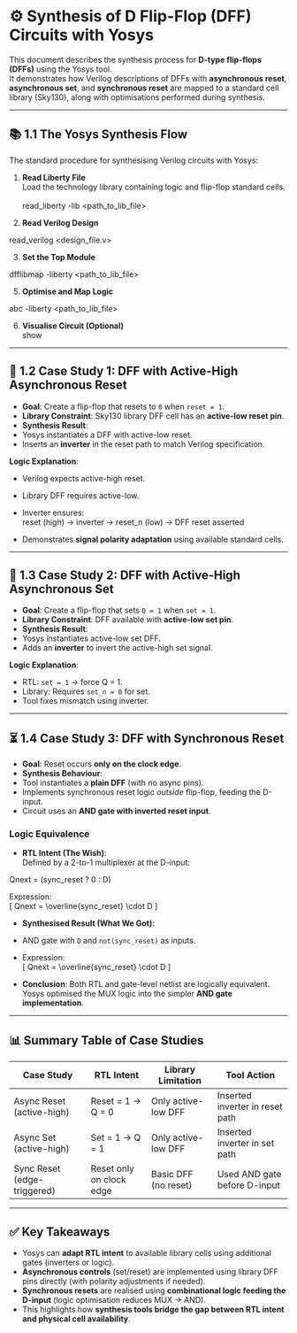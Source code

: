 # ⚙️ Synthesis of D Flip-Flop (DFF) Circuits with Yosys

This document describes the synthesis process for **D-type flip-flops (DFFs)** using the Yosys tool.  
It demonstrates how Verilog descriptions of DFFs with **asynchronous reset**, **asynchronous set**, and **synchronous reset** are mapped to a standard cell library (Sky130), along with optimisations performed during synthesis.  

---

## 📚 1.1 The Yosys Synthesis Flow

The standard procedure for synthesising Verilog circuits with Yosys:

1. **Read Liberty File**  
   Load the technology library containing logic and flip-flop standard cells.  
\
read_liberty -lib <path_to_lib_file>


2. **Read Verilog Design**  

read_verilog <design_file.v>

3. **Set the Top Module**  

dfflibmap -liberty <path_to_lib_file>

5. **Optimise and Map Logic**

abc -liberty <path_to_lib_file>

6. **Visualise Circuit (Optional)**  
show


---

## 🔄 1.2 Case Study 1: DFF with Active-High Asynchronous Reset

- **Goal**: Create a flip-flop that resets to `0` when `reset = 1`.  
- **Library Constraint**: Sky130 library DFF cell has an **active-low reset pin**.  
- **Synthesis Result**:  
- Yosys instantiates a DFF with active-low reset.  
- Inserts an **inverter** in the reset path to match Verilog specification.  

**Logic Explanation**:  
- Verilog expects active-high reset.  
- Library DFF requires active-low.  
- Inverter ensures:  
reset (high) → inverter → reset_n (low) → DFF reset asserted

- Demonstrates **signal polarity adaptation** using available standard cells.

---

## 🔼 1.3 Case Study 2: DFF with Active-High Asynchronous Set

- **Goal**: Create a flip-flop that sets `Q = 1` when `set = 1`.  
- **Library Constraint**: DFF available with **active-low set pin**.  
- **Synthesis Result**:  
- Yosys instantiates active-low set DFF.  
- Adds an **inverter** to invert the active-high set signal.  

**Logic Explanation**:  
- RTL: `set = 1` → force Q = 1.  
- Library: Requires `set_n = 0` for set.  
- Tool fixes mismatch using inverter.  

---

## ⏳ 1.4 Case Study 3: DFF with Synchronous Reset

- **Goal**: Reset occurs **only on the clock edge**.  
- **Synthesis Behaviour**:  
- Tool instantiates a **plain DFF** (with no async pins).  
- Implements synchronous reset logic *outside* flip-flop, feeding the D-input.  
- Circuit uses an **AND gate with inverted reset input**.  

### Logic Equivalence

- **RTL Intent (The Wish)**:  
Defined by a 2-to-1 multiplexer at the D-input:  

Qnext = (sync_reset ? 0 : D)

Expression:  
\[
Qnext = \overline{sync\_reset} \cdot D
\]

- **Synthesised Result (What We Got)**:  
- AND gate with `D` and `not(sync_reset)` as inputs.  
- Expression:  
\[
Qnext = \overline{sync\_reset} \cdot D
\]

- **Conclusion**: Both RTL and gate-level netlist are logically equivalent.  
Yosys optimised the MUX logic into the simpler **AND gate implementation**.  

---

## 📊 Summary Table of Case Studies

| Case Study                     | RTL Intent                  | Library Limitation   | Tool Action                         |
|--------------------------------|------------------------------|----------------------|-------------------------------------|
| Async Reset (active-high)      | Reset = 1 → Q = 0           | Only active-low DFF  | Inserted inverter in reset path     |
| Async Set (active-high)        | Set = 1 → Q = 1             | Only active-low DFF  | Inserted inverter in set path       |
| Sync Reset (edge-triggered)    | Reset only on clock edge    | Basic DFF (no reset) | Used AND gate before D-input        |

---

## ✅ Key Takeaways
- Yosys can **adapt RTL intent** to available library cells using additional gates (inverters or logic).  
- **Asynchronous controls** (set/reset) are implemented using library DFF pins directly (with polarity adjustments if needed).  
- **Synchronous resets** are realised using **combinational logic feeding the D-input** (logic optimisation reduces MUX → AND).  
- This highlights how **synthesis tools bridge the gap between RTL intent and physical cell availability**.  
